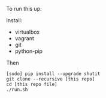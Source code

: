 

To run this up:

Install:

- virtualbox
- vagrant
- git
- python-pip

Then

```
[sudo] pip install --upgrade shutit
git clone --recursive [this repo]
cd [this repo file]
./run.sh
```
